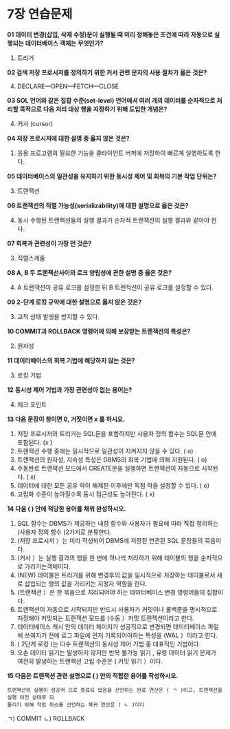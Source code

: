 # 7장 연습문제

**01 데이터 변경(삽입, 삭재 수정)문이 실행될 때 미리 정해놓은 조건에 따라 자동으로 실행되는 데이터베이스 객체는 무엇인가?**

1. 트리거


**02 검색 저장 프로시저를 정의하기 위한 커서 관련 문자의 사용 절차가 옳은 것은?**

4. DECLARE—OPEN—FETCH—CLOSE

**03 SOL 언어와 같은 집합 수준(set-level) 언어에셔 여러 개의 데이터를 순차적으로 처리할 목적으로 다음 처리 대상 행을 지정하기 위해 도입한 개념은?**

4. 커서 (cursor)

**04 저장 프로시저에 대한 설명 중 옳지 않은 것은?**

1. 응용 프로고램의 필요한 기능을 클라이언트 버퍼에 저장하여 빠르계 실행하도록 한다.


**05 데이터베이스의 일관성을 유지하기 위한 동시성 제어 및 회복의 기본 작업 단위는?**

3. 트랜잭션


**06 트랜잭션의 직렬 가능성(serializability)에 대한 설명으로 옳은 것은?**

4. 동시 수행된 트랜잭션들의 실행 결과가 순차적 트랜잭션의 실행 결과와 같아야 한다.

**07 회복과 관련성이 가장 먼 것은?**

3. 직렬스케줄

**08 A, B 두 트랜잭선사이의 로크 양립성에 관한 설명 중 옳은 것은?**

4. A 트랜잭션이 공유 로크를 설정한 뒤 B 트랜적션이 공유 로크를 설정할 수 있다.

**09 2-단계 로킹 규약에 대한 설명으로 옳지 않은 것은?**

3. 교착 상태 발생을 방지할 수 있다.


**10 COMMIT과 ROLLBACK 명령어에 의해 보장받는 트랜잭션의 특성은?**

2. 원자성

**11 데이터베이스의 회복 기법에 해당하지 않는 것은?**

3. 로킹 기법


**12 동시성 제어 기법과 가장 관련성아 없는 용어는?**

4. 체크 포인트

**13 다음 문장이 참이면 0, 거짓이면 x 를 하시오.**

1. 저장 프로시저와 트리거는 SQL문을 포함하지만 사용자 정의 함수는 SQL문 안에 포함된다. (x )
2. 트랜잭션 수행 중에는 일시적으로 일관성이 지켜지지 않을 수 있다. ( o)
3. 트랜잭션의 원자성, 지속성 특성은 DBMS의 회복 기법에 의해 지원된다. ( o)
4. 수동완료 트랜잭션 모드에서 CREATE문을 실행하면 트랜잭션이 자동으로 시작된다. ( x)
5. 데이터에 대한 모든 공유 락이 해제된 이후에만 독점 락을 설정할 수 있다. ( o)
6. 고립화 수준이 높아질수록 동시 접근성도 높아진다. ( x)

**14 다음 ( ) 안에 적당한 용어를 채워 완성하시오.**

1. SQL 함수는 DBMS가 제공하는 내장 함수와 사용자가 필요에 따라 직접 정의하는 (사용자 정의 함수 )2가지로 분류한다.
2. (저장 프로시저 ）는 미리 작성되어 DBMS에 저장된 연관된 SQL 문장들의 묶음이다.
3. (커서 ）는 실행 결과의 행을 한 번에 하나씩 처리하기 위해 태이불의 행을 순차적으로 가리키는객체이다.
4. (NEW) 데이불은 트리거를 위해 변경후의 값을 일시적으로 저장하는 데이불로서 새로 삽입되는 행의 값을 가리키는 지정자 역할을 한다.
5. (트랜잭션 ）은 한 묶음으로 치리되어야 하는 데이터베이스 변경 명령어들의 집합이다.
6. 트랜잭션이 자동으로 시작되지만 반드시 사용자가 커밋이나 롤백문을 명시적으로 지정해야 커밋되는 트랜잭션 모드를 (수동 ）커밋 트랜잭션이라고 한다.
7. 데이터베이스 캐시 안의 데이터 페이지가 성공적으로 변경되면 데이터베이스 파일에 쓰여지기 전에 로그 파일에 먼저 기록되어야하는 특성을 (WAL ）이라고 한다.
8. ( 2단계 로킹 )는 다수 트랜잭션의 동시성 제어 기법 중 대표적인 기법이다.
9. 오손 데이터 읽기는 발생하지 않지만 반복 불가능 읽기 , 유령 데이터 읽기 문제가 여전히 발생하는 트랜잭션 고립 수준은 ( 커밋 읽기 ）이다.

**15 다음은 트랜잭션 관련 설명으로 ( ) 안의 적합한 용어를 작성하시오.**

```
트랜잭션의 실행이 성공적 으로 종료되 었음을 선언하는 완료 연산은 ( ㄱ )이고, 트랜잭션을 실행 이전 상태로 되
둘리기 위해 작업 취소를 선언하는 복귀 연산은 ( ㄴ )이다
```

ㄱ) COMMIT
ㄴ) ROLLBACK




